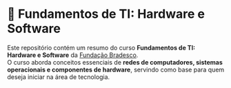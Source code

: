 # 📘 Fundamentos de TI: Hardware e Software

Este repositório contém um resumo do curso **Fundamentos de TI: Hardware e Software** da [Fundação Bradesco](https://www.ev.org.br/).  
O curso aborda conceitos essenciais de **redes de computadores, sistemas operacionais e componentes de hardware**, servindo como base para quem deseja iniciar na área de tecnologia.
